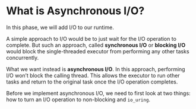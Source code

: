# What is Asynchronous I/O?

In this phase, we will add I/O to our runtime.

A simple approach to I/O would be to just wait for the I/O operation to complete. But such an approach, called **synchronous I/O** or **blocking I/O** would block the single-threaded executor from performing any other tasks concurrently.

What we want instead is **asynchronous I/O**. In this approach, performing I/O won’t block the calling thread. This allows the executor to run other tasks and return to the original task once the I/O operation completes.

Before we implement asynchronous I/O, we need to first look at two things: how to turn an I/O operation to non-blocking and `io_uring`.
